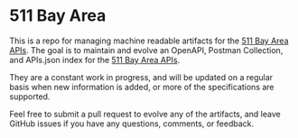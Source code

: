 # 511 Bay AreaThis is a repo for managing machine readable artifacts for the [511 Bay Area APIs](http://www.511.org/). The goal is to maintain and evolve an OpenAPI, Postman Collection, and APIs.json index for the [511 Bay Area APIs](http://www.511.org/).They are a constant work in progress, and will be updated on a regular basis when new information is added, or more of the specifications are supported.Feel free to submit a pull request to evolve any of the artifacts, and leave GitHub issues if you have any questions, comments, or feedback.